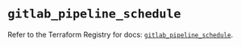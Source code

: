 # `gitlab_pipeline_schedule`

Refer to the Terraform Registry for docs: [`gitlab_pipeline_schedule`](https://registry.terraform.io/providers/gitlabhq/gitlab/18.4.0/docs/resources/pipeline_schedule).
